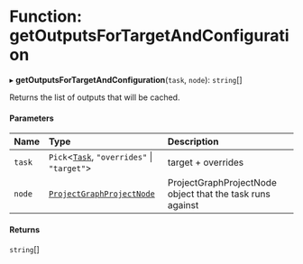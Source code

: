 # Function: getOutputsForTargetAndConfiguration

▸ **getOutputsForTargetAndConfiguration**(`task`, `node`): `string`[]

Returns the list of outputs that will be cached.

#### Parameters

| Name   | Type                                                                        | Description                                               |
| :----- | :-------------------------------------------------------------------------- | :-------------------------------------------------------- |
| `task` | `Pick`<[`Task`](../../devkit/documents/Task), `"overrides"` \| `"target"`\> | target + overrides                                        |
| `node` | [`ProjectGraphProjectNode`](../../devkit/documents/ProjectGraphProjectNode) | ProjectGraphProjectNode object that the task runs against |

#### Returns

`string`[]
